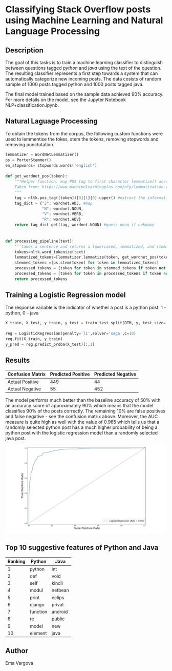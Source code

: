 # Classifying Stack Overflow posts using Machine Learning and Natural Language Processing

## Description

The goal of this tasks is to train a machine learning classifier to distinguish between questions tagged *python* and *java* using the text of the question. The resulting classifier represents a first step towards a system that can automatically categorize new incoming posts. The data cosists of random sample of 1000 posts tagged python and 1000 posts tagged java.

The final model trained based on the sample data achieved 90% accuracy. For more details on the model, see the Jupyter Notebook NLP+classification.ipynb.

## Natural Laguage Processing

To obtain the tokens from the corpus, the following custom functions were used to lemmentise the tokes, stem the tokens, removing stopwords and removing punctutation.

```python
lemmatizer = WordNetLemmatizer()
ps = PorterStemmer() 
en_stopwords= stopwords.words('english')

def get_wordnet_pos(token):
    """Helper function: map POS tag to first character lemmatize() accepts
    Taken from: https://www.machinelearningplus.com/nlp/lemmatization-examples-python/
    """
    tag = nltk.pos_tag([token])[0][1][0].upper() #extract the information
    tag_dict = {"J": wordnet.ADJ, #map
                "N": wordnet.NOUN,
                "V": wordnet.VERB,
                "R": wordnet.ADV}
    return tag_dict.get(tag, wordnet.NOUN) #guess noun if unknown


def processing_pipeline(text):
    '''takes a sentence and returns a lowercased, lemmatized, and stemmed list of tokens'''
    tokens=nltk.word_tokenize(text)
    lemmatized_tokens=[lemmatizer.lemmatize(token, get_wordnet_pos(token)) for token in tokens]
    stemmed_tokens =[ps.stem(token) for token in lemmatized_tokens]
    processed_tokens = [token for token in stemmed_tokens if token not in en_stopwords] #removing stopwords/common words
    processed_tokens = [token for token in processed_tokens if token not in string.punctuation] #removing punctiuation
    return processed_tokens
```

## Training a Logistic Regression model

The response variable is the indicator of whether a post is a python post: 1 - python, 0 - java

```python
X_train, X_test, y_train, y_test = train_test_split(DTM, y, test_size=.5, random_state=42)

reg = LogisticRegression(penalty='l1',solver='saga',C=10)
reg.fit(X_train, y_train)
y_pred = reg.predict_proba(X_test)[:,1]
```

## Results

Confusion Matrix | Predicted Positive | Predicted Negative 
--- | --- | --- 
Actual Positive | 449 | 44 
Actual Negative | 55 | 452 

The model performs much better than the baseline accuracy of 50% with an accuracy score of approximately 90% which means that the model classifies 90% of the posts correctly. The remaining 10% are false positives and false negative - see the confusion matrix above. Moreover, the AUC measure is quite high as well with the value of 0.965 which tells us that a randomly selected python post has a much higher probability of being a python post with the logistic regression model than a randomly selected java post.

![](figs/auc.png)

## Top 10 suggestive features of Python and Java

Ranking | Python | Java
--- | --- | --- 
1 | python | int
2 | def | void
3 | self | kindli
4 | modul | netbean
5 | print | eclips
6 | django | privat
7 | function | android
8 | re | public
9 | model | new
10 | element | java


## Author
Ema Vargova


